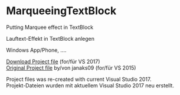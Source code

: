 # MarqueeingTextBlock
Putting Marquee effect in TextBlock

Lauftext-Effekt in TextBlock anlegen

Windows App/Phone, ....

<a href="https://github.com/Paderman/MarqueeingTextBlock/archive/master.zip">Download Project file</a> (for/für VS 2017)<br><a href="https://github.com/janaks09/MarqueeingTextBlock">Original Project file</a> by/von janaks09 (for/für VS 2015)

Project files was re-created with current Visual Studio 2017.<br>Projekt-Dateien wurden mit aktuellem Visual Studio 2017 neu erstellt.

